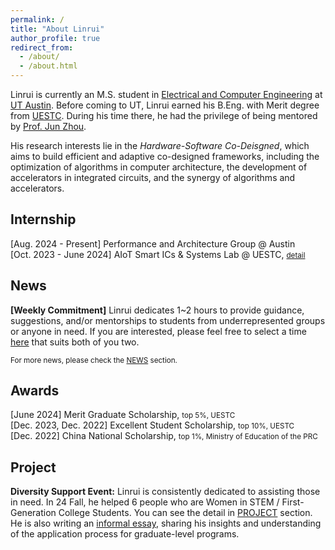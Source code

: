 ```yaml
---
permalink: /
title: "About Linrui"
author_profile: true
redirect_from: 
  - /about/
  - /about.html
---
```


Linrui is currently an M.S. student in [Electrical and Computer Engineering](https://www.ece.utexas.edu/) at [UT Austin](https://www.utexas.edu/). Before coming to UT, Linrui earned his B.Eng. with Merit degree from [UESTC](https://en.uestc.edu.cn/). During his time there, he had the privilege of being mentored by [Prof. Jun Zhou](https://scholar.google.com.sg/citations?user=kWeqfrMAAAAJ&hl=en).

His research interests lie in the *Hardware-Software Co-Deisgned*, which aims to build efficient and adaptive co-designed frameworks, including the optimization of algorithms in computer architecture, the development of accelerators in integrated circuits, and the synergy of algorithms and accelerators.

## Internship
[Aug. 2024 - Present] Performance and Architecture Group @ Austin<br/>
[Oct. 2023 - June 2024] AIoT Smart ICs & Systems Lab @ UESTC, <small>[detail](/internship)</small>


## News
**[Weekly Commitment]** Linrui dedicates 1~2 hours to provide guidance, suggestions, and/or mentorships to students from underrepresented groups or anyone in need. If you are interested, please feel free to select a time [here](https://calendly.com/larry-jiang/workshop) that suits both of you two.

<small>For more news, please check the [NEWS](/news_project) section.</small>

## Awards
[June 2024] Merit Graduate Scholarship, <small>top 5%, UESTC</small><br/>
[Dec. 2023, Dec. 2022] Excellent Student Scholarship, <small>top 10%, UESTC</small><br/>
[Dec. 2022] China National Scholarship, <small>top 1%, Ministry of Education of the PRC</small><br/>

## Project
**Diversity Support Event:** Linrui is consistently dedicated to assisting those in need. In 24 Fall, he helped 6 people who are Women in STEM / First-Generation College Students. You can see the detail in [PROJECT](/news_project) section. He is also writing an [informal essay](https://docs.google.com/document/d/1XXsCO7LnadLOLIzZ5qfGPFeeOjK2m0QJN1Ybp2HRZb4/edit?usp=sharing), sharing his insights and understanding of the application process for graduate-level programs.